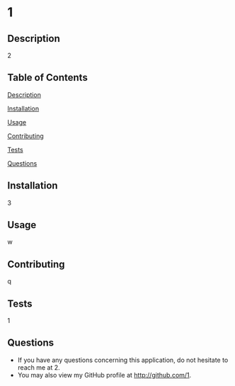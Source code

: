 # 1
## Description
2

## Table of Contents
[Description](#Description)

[Installation](#Installation)
 
[Usage](#Usage)
 
[Contributing](#Contributing)
 
[Tests](#Tests)
 
[Questions](#Questions)
## Installation
3

## Usage
w

## Contributing
q

## Tests
1

## Questions

* If you have any questions concerning this application, do not hesitate to reach me at 2.
* You may also view my GitHub profile at http://github.com/1.
